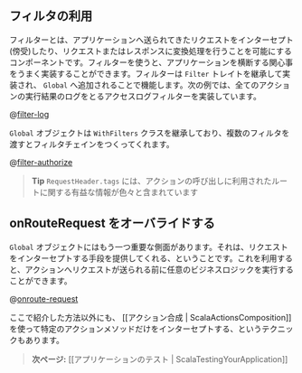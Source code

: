 <!--- Copyright (C) 2009-2013 Typesafe Inc. <http://www.typesafe.com> -->
<!--
# Intercepting requests
-->

<!--
## Using Filters
-->
## フィルタの利用

<!--
The filter component allows you to intercept requests coming to the application, transform request and responses. Filters provide a nice ability to implement cross-cutting concerns of your application. You can create a filter by extending the `Filter` trait and then add the filter to `Global` object. The following example creates an access log filter that logs the result of all the actions:
-->
フィルターとは、アプリケーションへ送られてきたリクエストをインターセプト(傍受)したり、リクエストまたはレスポンスに変換処理を行うことを可能にするコンポーネントです。フィルターを使うと、アプリケーションを横断する関心事をうまく実装することができます。フィルターは `Filter` トレイトを継承して実装され、 `Global` へ追加されることで機能します。次の例では、全てのアクションの実行結果のログをとるアクセスログフィルターを実装しています。

@[filter-log](code/ScalaInterceptors.scala)


<!--
The `Global` object extends the `WithFilters` class that allows you to pass one more filters to form a filter chain.

> **Note** `WithFilters` now extends the `GlobalSettings` trait

Here is another example where filter is very useful, check authorization before invoking certain actions:
-->
`Global` オブジェクトは `WithFilters` クラスを継承しており、複数のフィルタを渡すとフィルタチェインをつくってくれます。

@[filter-authorize](code/ScalaInterceptors.scala)


<!--
> **Tip** `RequestHeader.tags` provides lots of useful information about the route used to invoke the action. 
-->
> **Tip** `RequestHeader.tags` には、アクションの呼び出しに利用されたルートに関する有益な情報が色々と含まれています

<!--
## Overriding onRouteRequest
-->
## onRouteRequest をオーバライドする

<!--
One another important aspect of  the ```Global``` object is that it provides a way to intercept requests and execute business logic before a request is dispatched to an Action. 

> **Tip** This hook can be also used for hijacking requests, allowing developers to plug-in their own request routing mechanism. 

Let’s see how this works in practice:
-->
```Global``` オブジェクトにはもう一つ重要な側面があります。それは、リクエストをインターセプトする手段を提供してくれる、ということです。これを利用すると、アクションへリクエストが送られる前に任意のビジネスロジックを実行することができます。

@[onroute-request](code/ScalaInterceptors.scala)


<!--
It’s also possible to intercept a specific Action method, using [[Action composition | ScalaActionsComposition]].
-->
ここで紹介した方法以外にも、 [[アクション合成 | ScalaActionsComposition]] を使って特定のアクションメソッドだけをインターセプトする、というテクニックもあります。


<!--
> **Next:** [[Testing your application | ScalaTestingYourApplication]]
-->
> **次ページ:** [[アプリケーションのテスト | ScalaTestingYourApplication]]
